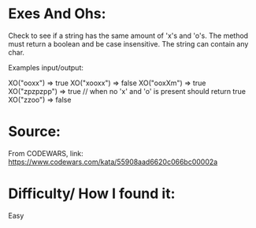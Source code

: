 # Exes And Ohs:
Check to see if a string has the same amount of 'x's and 'o's. The method must return a boolean and be case insensitive. The string can contain any char.

Examples input/output:

XO("ooxx") => true
XO("xooxx") => false
XO("ooxXm") => true
XO("zpzpzpp") => true // when no 'x' and 'o' is present should return true
XO("zzoo") => false

# Source:
From CODEWARS, link: https://www.codewars.com/kata/55908aad6620c066bc00002a

# Difficulty/ How I found it:
Easy
